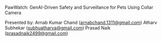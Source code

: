PawWatch: GenAI-Driven Safety and Surveillance for Pets Using Collar Camera

Presented by:
Arnab Kumar Chand (arnabchand.1311@gmail.com)
Atharv Subhekar (subhuatharva@gmail.com)
Prasad Naik (prasadnaik2499@gmail.com)